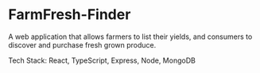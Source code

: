 # FarmFresh-Finder

A web application that allows farmers to list their yields, and consumers to discover and purchase fresh grown produce.

Tech Stack: React, TypeScript, Express, Node, MongoDB